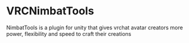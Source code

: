 # VRCNimbatTools
NimbatTools is a plugin for unity that gives vrchat avatar creators more power, flexibility and speed to craft their creations

